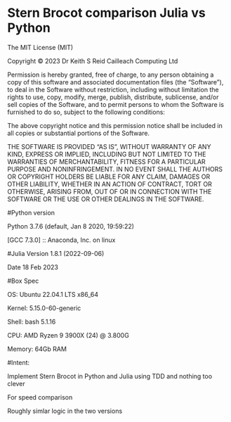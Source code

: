 # Stern Brocot comparison Julia vs Python


The MIT License (MIT)

Copyright © 2023 Dr Keith S Reid Cailleach Computing Ltd

Permission is hereby granted, free of charge, to any person obtaining a copy of this software and 
associated documentation files (the “Software”), to deal in the Software without restriction, 
including without limitation the rights to use, copy, modify, merge, publish, distribute, sublicense, 
and/or sell copies of the Software, and to permit persons to whom the Software is furnished to do 
so, subject to the following conditions:

The above copyright notice and this permission notice shall be included in all copies or substantial 
portions of the Software.

THE SOFTWARE IS PROVIDED “AS IS”, WITHOUT WARRANTY OF ANY KIND, EXPRESS OR IMPLIED, INCLUDING BUT 
NOT LIMITED TO THE WARRANTIES OF MERCHANTABILITY, FITNESS FOR A PARTICULAR PURPOSE AND NONINFRINGEMENT. 
IN NO EVENT SHALL THE AUTHORS OR COPYRIGHT HOLDERS BE LIABLE FOR ANY CLAIM, DAMAGES OR OTHER LIABILITY, 
WHETHER IN AN ACTION OF CONTRACT, TORT OR OTHERWISE, ARISING FROM, OUT OF OR IN CONNECTION WITH THE 
SOFTWARE OR THE USE OR OTHER DEALINGS IN THE SOFTWARE.

#Python version

Python 3.7.6 (default, Jan  8 2020, 19:59:22) 

[GCC 7.3.0] :: Anaconda, Inc. on linux

#Julia Version 
1.8.1 (2022-09-06)

Date 18 Feb 2023

#Box Spec

OS:         Ubuntu 22.04.1 LTS x86_64

Kernel:     5.15.0-60-generic 

Shell:      bash 5.1.16 

CPU:        AMD Ryzen 9 3900X (24) @ 3.800G 

Memory:     64Gb RAM
                     
#Intent:

Implement Stern Brocot in Python and Julia using TDD and nothing too clever

For speed comparison

Roughly simlar logic in the two versions
